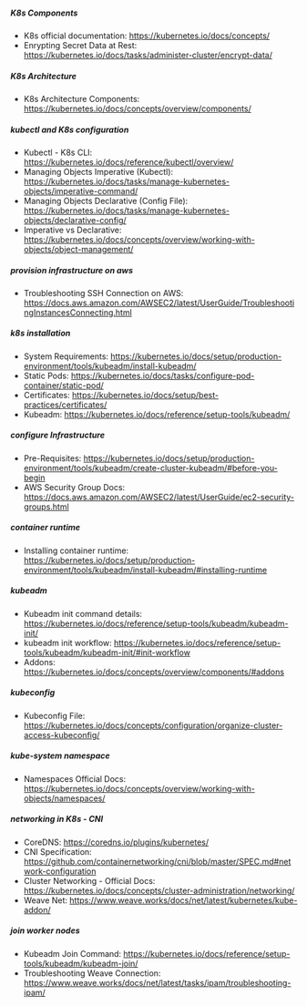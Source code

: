 ##### K8s Components
* K8s official documentation: https://kubernetes.io/docs/concepts/
* Enrypting Secret Data at Rest: https://kubernetes.io/docs/tasks/administer-cluster/encrypt-data/

##### K8s Architecture
* K8s Architecture Components: https://kubernetes.io/docs/concepts/overview/components/

##### kubectl and K8s configuration
* Kubectl - K8s CLI: https://kubernetes.io/docs/reference/kubectl/overview/
* Managing Objects Imperative (Kubectl): https://kubernetes.io/docs/tasks/manage-kubernetes-objects/imperative-command/
* Managing Objects Declarative (Config File): https://kubernetes.io/docs/tasks/manage-kubernetes-objects/declarative-config/
* Imperative vs Declarative: https://kubernetes.io/docs/concepts/overview/working-with-objects/object-management/

##### provision infrastructure on aws
* Troubleshooting SSH Connection on AWS: https://docs.aws.amazon.com/AWSEC2/latest/UserGuide/TroubleshootingInstancesConnecting.html

##### k8s installation
* System Requirements: https://kubernetes.io/docs/setup/production-environment/tools/kubeadm/install-kubeadm/
* Static Pods: https://kubernetes.io/docs/tasks/configure-pod-container/static-pod/
* Certificates: https://kubernetes.io/docs/setup/best-practices/certificates/
* Kubeadm: https://kubernetes.io/docs/reference/setup-tools/kubeadm/

##### configure Infrastructure
* Pre-Requisites: https://kubernetes.io/docs/setup/production-environment/tools/kubeadm/create-cluster-kubeadm/#before-you-begin
* AWS Security Group Docs: https://docs.aws.amazon.com/AWSEC2/latest/UserGuide/ec2-security-groups.html

##### container runtime
* Installing container runtime: https://kubernetes.io/docs/setup/production-environment/tools/kubeadm/install-kubeadm/#installing-runtime

##### kubeadm
* Kubeadm init command details: https://kubernetes.io/docs/reference/setup-tools/kubeadm/kubeadm-init/
* kubeadm init workflow: https://kubernetes.io/docs/reference/setup-tools/kubeadm/kubeadm-init/#init-workflow
* Addons: https://kubernetes.io/docs/concepts/overview/components/#addons

##### kubeconfig
* Kubeconfig File: https://kubernetes.io/docs/concepts/configuration/organize-cluster-access-kubeconfig/

##### kube-system namespace
* Namespaces Official Docs: https://kubernetes.io/docs/concepts/overview/working-with-objects/namespaces/

##### networking in K8s - CNI
* CoreDNS: https://coredns.io/plugins/kubernetes/
* CNI Specification: https://github.com/containernetworking/cni/blob/master/SPEC.md#network-configuration
* Cluster Networking - Official Docs: https://kubernetes.io/docs/concepts/cluster-administration/networking/
* Weave Net: https://www.weave.works/docs/net/latest/kubernetes/kube-addon/

##### join worker nodes
* Kubeadm Join Command: https://kubernetes.io/docs/reference/setup-tools/kubeadm/kubeadm-join/
* Troubleshooting Weave Connection: https://www.weave.works/docs/net/latest/tasks/ipam/troubleshooting-ipam/


